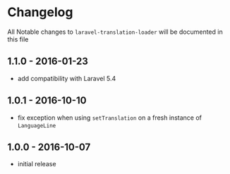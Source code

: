 # Changelog

All Notable changes to `laravel-translation-loader` will be documented in this file

## 1.1.0 - 2016-01-23

- add compatibility with Laravel 5.4

## 1.0.1 - 2016-10-10

- fix exception when using `setTranslation` on a fresh instance of `LanguageLine`

## 1.0.0 - 2016-10-07

- initial release
